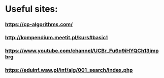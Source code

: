 # Useful sites: 

### https://cp-algorithms.com/
### http://kompendium.meetit.pl/kurs#basic1
### https://www.youtube.com/channel/UCBr_Fu6q9iHYQCh13jmpbrg
### https://eduinf.waw.pl/inf/alg/001_search/index.php
